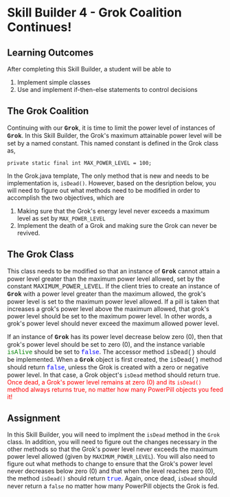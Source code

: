 # Skill Builder 4 - Grok Coalition Continues!

## Learning Outcomes

After completing this Skill Builder, a student will be able to

1. Implement simple classes
2. Use and implement if-then-else statements to control decisions

## The Grok Coalition
Continuing with our <span style="font-family:'courier',courier new; font-weight:bold;">Grok</span>,   it is time to limit the power level of instances of 
<span style="font-family:'courier',courier new; font-weight:bold;">Grok</span>. In this Skill Builder, the Grok's maximum attainable power level will be set by a named constant.  This named constant is defined in the Grok class as,

```
private static final int MAX_POWER_LEVEL = 100;
```


In the Grok.java template,  The only method that is new and needs to be implementation is, `isDead()`.  However, based on the desription below, you will need to figure out what methods need to be modified in order to accomplish the two objectives, which are

1. Making sure that the Grok's energy level never exceeds a maximum level as set by `MAX_POWER_LEVEL`
2. Implement the death of a Grok and making sure the Grok can never be revived.

## The Grok Class

This class needs to be modified so that an instance of 
<span style="font-family:'courier',courier new; font-weight:bold;">Grok</span> cannot attain a 
power level greater than the maximum power level allowed, set by the constant 
<span style="font-family:'courier',courier new; ">MAXIMUM_POWER_LEVEL</span>.  If the client tries to create an instance of 
<span style="font-family:'courier',courier new; font-weight:bold;">Grok</span> with a power level 
greater than the maximum allowed, the grok's power level is set to the maximum power level allowed.  If a pill 
is taken that increases a grok's power level above the maximum allowed, that grok's power 
level should be set to the maximum power level.  In other words, a grok's 
power level should never exceed the maximum allowed power level.

If an instance of <span style="font-family:'courier',courier new; font-weight:bold;">Grok</span> 
has its power level decrease below zero (0), then that grok's power level should be set to zero (0), 
and the instance variable <span style="font-family:'courier',courier new; color:green;">isAlive</span> 
should be set to <span style="font-family:'courier',courier new; color:blue;">false</span>.  The accessor 
method <span style="font-family:'courier',courier new; ">isDead()</span> should be implemented.  When a 
<span style="font-family:'courier',courier new; font-weight:bold;">Grok</span> object is first created, 
the <span style="font-family:'courier',courier new; ">isDead()</span> method should return 
<span style="font-family:'courier',courier new; color:blue;">false</span>, unless the Grok is created
with a zero or negative power level.  In that case, a Grok object's `isDead` method should return true.  <span style="color:red;">Once dead,
a Grok's power level remains at zero (0) and its ```isDead()```
method always returns true, no matter how many PowerPill objects you feed it!</spamn>

## Assignment

In this Skill Builder, you will need to implment the `isDead` 
method in the `Grok` class.  In addition, you will need
to figure out the changes necessary in the other methods so that the Grok's power level never exceeds the maximum
power level allowed (given by `MAXIMUM_POWER_LEVEL`).  You 
will also need to figure out what methods to change to ensure that the Grok's power level never decreases below zero (0)
and that when the level reaches zero (0), the method `isDead()` should return 
<span style="font-family:'courier',courier new; color:blue;">true</span>. Again, once dead, `isDead` should never return a `false` no matter how many PowerPill objects the Grok is fed.
